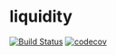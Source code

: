 # liquidity

[![Build Status](https://travis-ci.org/dhpcs/liquidity.svg?branch=master)](https://travis-ci.org/dhpcs/liquidity)
[![codecov](https://codecov.io/gh/dhpcs/liquidity/branch/master/graph/badge.svg)](https://codecov.io/gh/dhpcs/liquidity)
